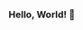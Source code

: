 ### Hello, World! 👋

<!--
**mrboen94/mrboen94** is a ✨ _special_ ✨ repository because its `README.md` (this file) appears on your GitHub profile.

My name is Mathias, take a look around and dont be afraid to ask any questions. I am a master student at UiB, my master is within the field of data/computer visualization. Outside nerding out on the computer I like to take ye olde camera out for a spin and take photographs of the landscape around me. I am also getting into bouldering as a side hobby. Challenges are everything in life, but I am a firm believer than humanity would never have gotten to where it is if we weren't such a lazy species. Imagine the first person who got so tired of digging in the dirt that he invented the excavator? It's amazing the effort humans will go through just to make something easier. That is also where my passion in programming lies, it doesn't matter if it's hard as long as it makes life easier and/or better for someone.

- 🔭 I’m currently working mostly on [lesesalen](www.github.com/mrboen94/lesesalen)
- 🌱 I’m slowly but surely getting into typescript as it adds more structure to my projects.
- 👯 I’m looking to collaborate on my dance moves, I seriously need to improve them.
- 💬 Ask me about my favourite beer!
- 📫 How to reach me:
  - [My website](https://aasgard.io)
  - [instagram](https://instagram.com/boemathias)
- ⚡ Fun fact: I can spin a tennis racquet around my finger (without putting the finger through the strings, silly)

